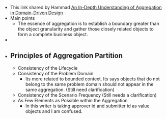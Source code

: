 - This link shared by Hammad [An In-Depth Understanding of Aggregation in Domain-Driven Design](https://www.alibabacloud.com/blog/an-in-depth-understanding-of-aggregation-in-domain-driven-design_598034)
- Main points
	- The essence of aggregation is to establish a boundary greater than the object granularity and gather those closely related objects to form a complete business object.
-
- ## Principles of Aggregation Partition
	- Consistency of the Lifecycle
	- Consistency of the Problem Domain
		- Its more related to bounded context. Its says objects that do not belong to the same problem domain should not appear in the same aggregation. (Still need clarification)
	- Consistency of the Scenario Frequency (Still needs a clarification)
	- As Few Elements as Possible within the Aggregation
		- In this writer is taking approver id and submitter id as value objects and I am confused.